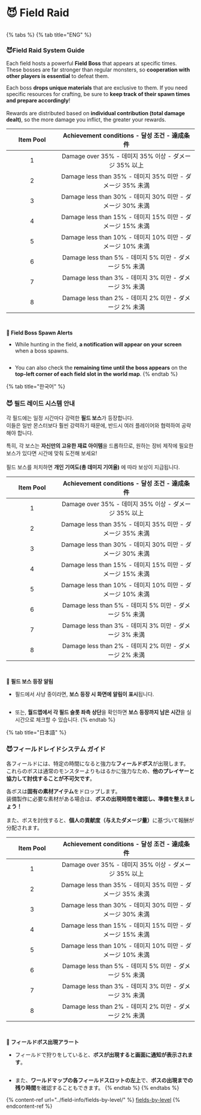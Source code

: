 # 😈 Field Raid

<figure><img src="../.gitbook/assets/Raid_Badge.png" alt=""><figcaption></figcaption></figure>

{% tabs %}
{% tab title="ENG" %}
### 😈**Field Raid System Guide**

Each field hosts a powerful **Field Boss** that appears at specific times.\
These bosses are far stronger than regular monsters, so **cooperation with other players is essential** to defeat them.

Each boss **drops unique materials** that are exclusive to them. If you need specific resources for crafting, be sure to **keep track of their spawn times and prepare accordingly**!\
\
Rewards are distributed based on **individual contribution (total damage dealt)**, so the more damage you inflict, the greater your rewards.

<table><thead><tr><th width="122" align="center">Item Pool</th><th align="center">Achievement conditions - 달성 조건 - 達成条件</th></tr></thead><tbody><tr><td align="center">1</td><td align="center">Damage over 35% - 데미지 35% 이상 - ダメージ 35% 以上</td></tr><tr><td align="center">2</td><td align="center">Damage less than 35% - 데미지 35% 미만 - ダメージ 35% 未満</td></tr><tr><td align="center">3</td><td align="center">Damage less than 30% -  데미지 30% 미만 - ダメージ 30% 未満</td></tr><tr><td align="center">4</td><td align="center">Damage less than 15% - 데미지 15% 미만 - ダメージ 15% 未満</td></tr><tr><td align="center">5</td><td align="center">Damage less than 10% - 데미지 10% 미만 - ダメージ 10% 未満</td></tr><tr><td align="center">6</td><td align="center">Damage less than 5% - 데미지 5% 미만 - ダメージ 5% 未満</td></tr><tr><td align="center">7</td><td align="center">Damage less than 3% - 데미지 3% 미만 - ダメージ 3% 未満</td></tr><tr><td align="center">8</td><td align="center">Damage less than 2% - 데미지 2% 미만 - ダメージ 2% 未満</td></tr></tbody></table>

<figure><img src="../.gitbook/assets/image (71).png" alt=""><figcaption></figcaption></figure>

<figure><img src="../.gitbook/assets/image (72).png" alt=""><figcaption></figcaption></figure>

**📢 Field Boss Spawn Alerts**

* While hunting in the field, **a notification will appear on your screen** when a boss spawns.

<figure><img src="../.gitbook/assets/image (73).png" alt=""><figcaption></figcaption></figure>

* You can also check the **remaining time until the boss appears** on the **top-left corner of each field slot in the world map**.
{% endtab %}

{% tab title="한국어" %}
### 😈 필드 레이드 시스템 안내

각 필드에는 일정 시간마다 강력한 **필드 보스**가 등장합니다.\
이들은 일반 몬스터보다 훨씬 강력하기 때문에, 반드시 여러 플레이어와 협력하여 공략해야 합니다.

특히, 각 보스는 **자신만의 고유한 재료 아이템**을 드롭하므로, 원하는 장비 제작에 필요한 보스가 있다면 시간에 맞춰 도전해 보세요!\
\
필드 보스를 처치하면 **개인 기여도(총 데미지 기여율)** 에 따라 보상이 지급됩니다.

<table><thead><tr><th width="122" align="center">Item Pool</th><th align="center">Achievement conditions - 달성 조건 - 達成条件</th></tr></thead><tbody><tr><td align="center">1</td><td align="center">Damage over 35% - 데미지 35% 이상 - ダメージ 35% 以上</td></tr><tr><td align="center">2</td><td align="center">Damage less than 35% - 데미지 35% 미만 - ダメージ 35% 未満</td></tr><tr><td align="center">3</td><td align="center">Damage less than 30% -  데미지 30% 미만 - ダメージ 30% 未満</td></tr><tr><td align="center">4</td><td align="center">Damage less than 15% - 데미지 15% 미만 - ダメージ 15% 未満</td></tr><tr><td align="center">5</td><td align="center">Damage less than 10% - 데미지 10% 미만 - ダメージ 10% 未満</td></tr><tr><td align="center">6</td><td align="center">Damage less than 5% - 데미지 5% 미만 - ダメージ 5% 未満</td></tr><tr><td align="center">7</td><td align="center">Damage less than 3% - 데미지 3% 미만 - ダメージ 3% 未満</td></tr><tr><td align="center">8</td><td align="center">Damage less than 2% - 데미지 2% 미만 - ダメージ 2% 未満</td></tr></tbody></table>

<figure><img src="../.gitbook/assets/image (71).png" alt=""><figcaption></figcaption></figure>

<figure><img src="../.gitbook/assets/image (72).png" alt=""><figcaption></figcaption></figure>

**📢 필드 보스 등장 알림**

* 필드에서 사냥 중이라면, **보스 등장 시 화면에 알림이 표시**됩니다.

<figure><img src="../.gitbook/assets/image (73).png" alt=""><figcaption></figcaption></figure>

* 또는, **월드맵에서 각 필드 슬롯 좌측 상단**을 확인하면 **보스 등장까지 남은 시간**을 실시간으로 체크할 수 있습니다.
{% endtab %}

{% tab title="日本語" %}
### 😈**フィールドレイドシステム ガイド**

各フィールドには、特定の時間になると強力な**フィールドボス**が出現します。\
これらのボスは通常のモンスターよりもはるかに強力なため、**他のプレイヤーと協力して討伐することが不可欠です**。

各ボスは**固有の素材アイテム**をドロップします。\
装備製作に必要な素材がある場合は、**ボスの出現時間を確認し、準備を整えましょう！**\
\
また、ボスを討伐すると、**個人の貢献度（与えたダメージ量）**&#x306B;基づいて報酬が分配されます。

<table><thead><tr><th width="122" align="center">Item Pool</th><th align="center">Achievement conditions - 달성 조건 - 達成条件</th></tr></thead><tbody><tr><td align="center">1</td><td align="center">Damage over 35% - 데미지 35% 이상 - ダメージ 35% 以上</td></tr><tr><td align="center">2</td><td align="center">Damage less than 35% - 데미지 35% 미만 - ダメージ 35% 未満</td></tr><tr><td align="center">3</td><td align="center">Damage less than 30% -  데미지 30% 미만 - ダメージ 30% 未満</td></tr><tr><td align="center">4</td><td align="center">Damage less than 15% - 데미지 15% 미만 - ダメージ 15% 未満</td></tr><tr><td align="center">5</td><td align="center">Damage less than 10% - 데미지 10% 미만 - ダメージ 10% 未満</td></tr><tr><td align="center">6</td><td align="center">Damage less than 5% - 데미지 5% 미만 - ダメージ 5% 未満</td></tr><tr><td align="center">7</td><td align="center">Damage less than 3% - 데미지 3% 미만 - ダメージ 3% 未満</td></tr><tr><td align="center">8</td><td align="center">Damage less than 2% - 데미지 2% 미만 - ダメージ 2% 未満</td></tr></tbody></table>

<figure><img src="../.gitbook/assets/image (71).png" alt=""><figcaption></figcaption></figure>

<figure><img src="../.gitbook/assets/image (72).png" alt=""><figcaption></figcaption></figure>

**📢 フィールドボス出現アラート**

* フィールドで狩りをしていると、**ボスが出現すると画面に通知が表示されます**。

<figure><img src="../.gitbook/assets/image (73).png" alt=""><figcaption></figcaption></figure>

* また、**ワールドマップの各フィールドスロットの左上**で、**ボスの出現までの残り時間**を確認することもできます。
{% endtab %}
{% endtabs %}

{% content-ref url="../field-info/fields-by-level/" %}
[fields-by-level](../field-info/fields-by-level/)
{% endcontent-ref %}
